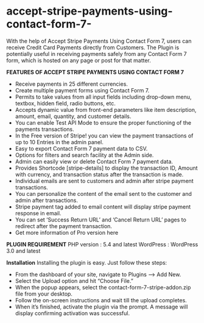 # accept-stripe-payments-using-contact-form-7-
With the help of Accept Stripe Payments Using Contact Form 7, users can receive Credit Card Payments directly from Customers. The Plugin is potentially useful in receiving payments safely from any Contact Form 7 form, which is hosted on any page or post for that matter.

**FEATURES OF ACCEPT STRIPE PAYMENTS USING CONTACT FORM 7**
- Receive payments in 25 different currencies.
- Create multiple payment forms using Contact Form 7.
- Permits to take values from all input fields including drop-down menu, textbox, hidden field, radio buttons, etc.
- Accepts dynamic value from front-end parameters like item description, amount, email, quantity, and customer details.
- You can enable Test API Mode to ensure the proper functioning of the payments transactions.
- In the Free version of Stripe! you can view the payment transactions of up to 10 Entries in the admin panel.
- Easy to export Contact Form 7 payment data to CSV.
- Options for filters and search facility at the Admin side.
- Admin can easily view or delete Contact Form 7 payment data.
- Provides Shortcode [stripe-details] to display the transaction ID, Amount with currency, and transaction status after the transaction is made.
- Individual emails are sent to customers and admin after stripe payment transactions.
- You can personalize the content of the email sent to the customer and admin after transactions.
- Stripe payment tag added to email content will display stripe payment response in email.
- You can set ‘Success Return URL’ and ‘Cancel Return URL’ pages to redirect after the payment transaction.
- Get more information of Pro version here

**PLUGIN REQUIREMENT**
PHP version : 5.4 and latest
WordPress : WordPress 3.0 and latest

**Installation**
Installing the plugin is easy. Just follow these steps:

- From the dashboard of your site, navigate to Plugins –> Add New.
- Select the Upload option and hit “Choose File.”
-  When the popup appears, select the contact-form-7-stripe-addon.zip file from your desktop.
- Follow the on-screen instructions and wait till the upload completes.
- When it’s finished, activate the plugin via the prompt. A message will display confirming activation was successful.
